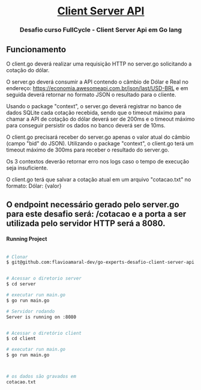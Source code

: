 <h1 align="center">
   <a href="#"> Client Server API </a>
</h1>

<h3 align="center">
    Desafio curso FullCycle - Client Server Api em Go lang
</h3>

## Funcionamento

O client.go deverá realizar uma requisição HTTP no server.go solicitando a cotação do dólar.
 
O server.go deverá consumir a API contendo o câmbio de Dólar e Real no endereço: https://economia.awesomeapi.com.br/json/last/USD-BRL e em seguida deverá retornar no formato JSON o resultado para o cliente.
 
Usando o package "context", o server.go deverá registrar no banco de dados SQLite cada cotação recebida, sendo que o timeout máximo para chamar a API de cotação do dólar deverá ser de 200ms e o timeout máximo para conseguir persistir os dados no banco deverá ser de 10ms.
 
O client.go precisará receber do server.go apenas o valor atual do câmbio (campo "bid" do JSON). Utilizando o package "context", o client.go terá um timeout máximo de 300ms para receber o resultado do server.go.
 
Os 3 contextos deverão retornar erro nos logs caso o tempo de execução seja insuficiente.
 
O client.go terá que salvar a cotação atual em um arquivo "cotacao.txt" no formato: Dólar: {valor}
 
O endpoint necessário gerado pelo server.go para este desafio será: /cotacao e a porta a ser utilizada pelo servidor HTTP será a 8080.
---



#### Running Project

```bash

# Clonar
$ git@github.com:flavioamaral-dev/go-experts-desafio-client-server-api.git


# Acessar o diretorio server
$ cd server

# executar run main.go
$ go run main.go

# Servidor rodando
Server is running on :8080


# Acessar o diretório client
$ cd client 

# executar run main.go
$ go run main.go



# os dados são gravados em
cotacao.txt


